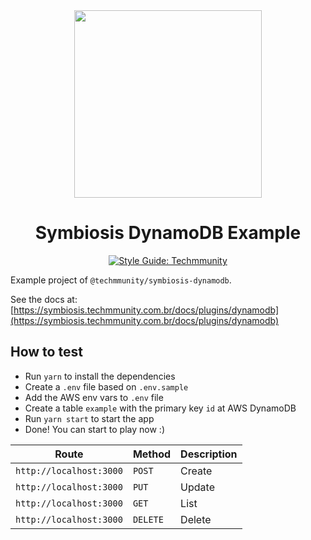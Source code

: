 <div align="center">

<img src="https://github.com/techmmunity/symbiosis/raw/master/resources/logo.gif" width="300" height="300" alt="">

# Symbiosis DynamoDB Example

[![Style Guide: Techmmunity](https://img.shields.io/badge/style%20guide-TECHMMUNITY-01d2ce?style=for-the-badge)](https://github.com/techmmunity/eslint-config)

</div>

Example project of `@techmmunity/symbiosis-dynamodb`.

See the docs at: [https://symbiosis.techmmunity.com.br/docs/plugins/dynamodb](https://symbiosis.techmmunity.com.br/docs/plugins/dynamodb)

## How to test

- Run `yarn` to install the dependencies
- Create a `.env` file based on `.env.sample`
- Add the AWS env vars to `.env` file
- Create a table `example` with the primary key `id` at AWS DynamoDB
- Run `yarn start` to start the app
- Done! You can start to play now :)

| Route                   | Method   | Description |
| ----------------------- | -------- | ----------- |
| `http://localhost:3000` | `POST`   | Create      |
| `http://localhost:3000` | `PUT`    | Update      |
| `http://localhost:3000` | `GET`    | List        |
| `http://localhost:3000` | `DELETE` | Delete      |
